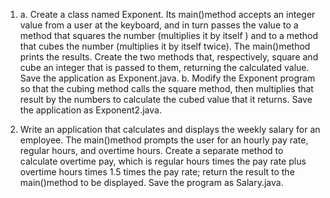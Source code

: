 1. a. Create a class named Exponent. Its main()method accepts an integer
value from a user at the keyboard, and in turn passes the value to a method
that squares the number (multiplies it by itself ) and to a method that cubes
the number (multiplies it by itself twice). The main()method prints the results.
Create the two methods that, respectively, square and cube an integer that
is passed to them, returning the calculated value. Save the application as
Exponent.java.
 b. Modify the Exponent program so that the cubing method calls the
square method, then multiplies that result by the numbers to calculate the
cubed value that it returns. Save the application as Exponent2.java.

2. Write an application that calculates and displays the weekly salary for an
employee. The main()method prompts the user for an hourly pay rate, regular
hours, and overtime hours. Create a separate method to calculate overtime
pay, which is regular hours times the pay rate plus overtime hours times 1.5
times the pay rate; return the result to the main()method to be displayed.
Save the program as Salary.java.

